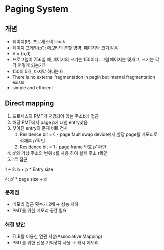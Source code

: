 # Paging System

## 개념

- 페이지(P): 프로세스의 block
- 페이지 프레임(p’): 메모리의 분할 영역, 페이지와 크기 같음
- V = (p,d)
- 프로그램이 756일 때, 페이지의 크기는 150이다. 그럼 페이지는 몇개고, 크기는 각각 어떻게 되는가?
- 150이 5개, 마지막 하나는 6
- There is no external fragmentation in pagin but internal fragmentation exists
- simple and efficient

## Direct mapping

1. 프로세스의 PMT가 저장되어 있는 주소b에 접근
2. 해당 PMT에서 page p에 대한 entry찾음
3. 찾아진 entry의 존재 비트 검사
    1. Residence bit = 0 - page fault swap device에서 할당 page를 메모리로 적재후 p’확인
    2. Residence bit = 1 - page frame 번호 p’ 확인
4. p’와 가상 주소의 변위 d를 사용 하여 실제 주소 r확인
5. r로 접근

1 ~ 2: b + p * Entry size

4: p’ * page size + d

### 문제점

- 메모리 접근 횟수가 2배 → 성능 저하
- PMT를 위한 메모리 공간 필요

### 해결 방안

- TLB를 이용한 연관 사살(Associative Mapping)
- PMT를 위한 전용 기억장치 사용 → 캐시 메모리